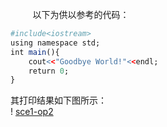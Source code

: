 &nbsp;&nbsp;&nbsp;&nbsp;&nbsp;&nbsp;&nbsp;&nbsp;
以下为供以参考的代码：
```r
#include<iostream>
using namespace std;
int main(){
	cout<<"Goodbye World!"<<endl;
	return 0;
}
```
其打印结果如下图所示：<br/>
	! [sce1-op2](images/sce1-op2)<br/>


